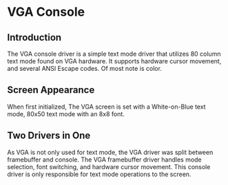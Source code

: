 VGA Console
===========

Introduction
------------
The VGA console driver is a simple text mode driver that utilizes 80 column 
text mode found on VGA hardware. It supports hardware cursor movement, and
several ANSI Escape codes. Of most note is color.

Screen Appearance
------------------
When first initialized, The VGA screen is set with a White-on-Blue text mode,
80x50 text mode with an 8x8 font.

Two Drivers in One
------------------
As VGA is not only used for text mode, the VGA driver was split between 
framebuffer and console. The VGA framebuffer driver handles mode selection,
font switching, and hardware cursor movement. This console driver is only
responsible for text mode operations to the screen.
